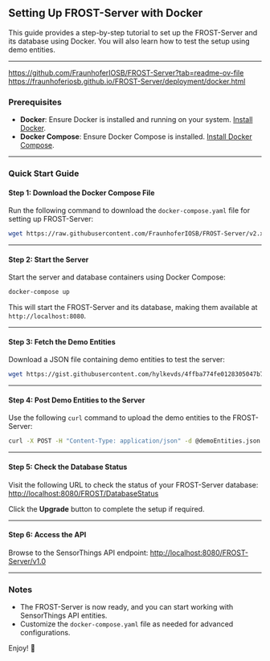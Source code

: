 ## Setting Up FROST-Server with Docker

This guide provides a step-by-step tutorial to set up the FROST-Server and its database using Docker. You will also learn how to test the setup using demo entities.

---
https://github.com/FraunhoferIOSB/FROST-Server?tab=readme-ov-file
https://fraunhoferiosb.github.io/FROST-Server/deployment/docker.html
### Prerequisites
- **Docker**: Ensure Docker is installed and running on your system. [Install Docker](https://docs.docker.com/get-docker/).
- **Docker Compose**: Ensure Docker Compose is installed. [Install Docker Compose](https://docs.docker.com/compose/install/).

---

### Quick Start Guide

#### Step 1: Download the Docker Compose File
Run the following command to download the `docker-compose.yaml` file for setting up FROST-Server:
```bash
wget https://raw.githubusercontent.com/FraunhoferIOSB/FROST-Server/v2.x/scripts/docker-compose.yaml
```

---

#### Step 2: Start the Server
Start the server and database containers using Docker Compose:
```bash
docker-compose up
```
This will start the FROST-Server and its database, making them available at `http://localhost:8080`.

---

#### Step 3: Fetch the Demo Entities
Download a JSON file containing demo entities to test the server:
```bash
wget https://gist.githubusercontent.com/hylkevds/4ffba774fe0128305047b7bcbcd2672e/raw/demoEntities.json
```

---

#### Step 4: Post Demo Entities to the Server
Use the following `curl` command to upload the demo entities to the FROST-Server:
```bash
curl -X POST -H "Content-Type: application/json" -d @demoEntities.json http://localhost:8080/FROST-Server/v1.1/Things
```

---

#### Step 5: Check the Database Status
Visit the following URL to check the status of your FROST-Server database:
[http://localhost:8080/FROST/DatabaseStatus](http://localhost:8080/FROST/DatabaseStatus)

Click the **Upgrade** button to complete the setup if required.

---

#### Step 6: Access the API
Browse to the SensorThings API endpoint:
[http://localhost:8080/FROST-Server/v1.0](http://localhost:8080/FROST-Server/v1.0)

---

### Notes
- The FROST-Server is now ready, and you can start working with SensorThings API entities.
- Customize the `docker-compose.yaml` file as needed for advanced configurations.

Enjoy! 🎉